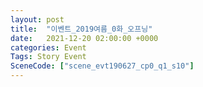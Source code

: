 ```yaml
---
layout: post
title:  "이벤트_2019여름_0화_오프닝"
date:   2021-12-20 02:00:00 +0000
categories: Event
Tags: Story Event
SceneCode: ["scene_evt190627_cp0_q1_s10"]
---
```

